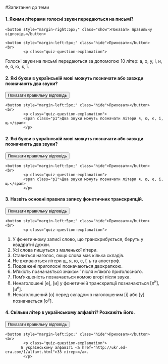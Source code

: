 #Запитання до теми

<div>
    <h4 class="question">1.	Якими літерами голосні звуки передаються на письмі?</h4>
    
    <button style="margin-right:5px;" class="show">Показати правильну відповідь</button>
    
    <button style="margin-left:5px;" class="hide">Приховати</button>
    <br>
            <p class="quiz-question-explanation">
Голосні звуки на письмі передаються за допомогою 10 літер: <span class="p1">а, о, у, і, и, е, я, ю, є, ї</span>.
            <p>
</div>


<div>
    <h4 class="question">2.	Які букви в українській мові можуть позначати або завжди позначають два звуки?</h4>
    <button style="margin-right:5px;" class="show">Показати правильну відповідь</button>
    
    <button style="margin-left:5px;" class="hide">Приховати</button>
    <br>
            <p class="quiz-question-explanation">
            <span class="p1">Два звуки можуть позначати літери я, ю, є, ї, щ.</span>
            </p>
</div>


<div>
    <h4 class="question">2.	Які букви в українській мові можуть позначати або завжди позначають два звуки?</h4>
    <button style="margin-right:5px;" class="show">Показати правильну відповідь</button>
    
    <button style="margin-left:5px;" class="hide">Приховати</button>
    <br>
            <p class="quiz-question-explanation">
            <span class="p1">Два звуки можуть позначати літери я, ю, є, ї, щ.</span>
            </p>
</div>


<div>
    <h4 class="question">3.	Назвіть основні правила запису фонетичних транскрипцій.</h4>
    <button style="margin-right:5px;" class="show">Показати правильну відповідь</button>
    
    <button style="margin-left:5px;" class="hide">Приховати</button>
    <br>
            <p class="quiz-question-explanation">
1.	У фонетичному записi слово, що транскрибується, беруть у квадратнi дужки.<br>
2.	Усi слова пишуться з маленької лiтери.<br>
3.	Ставиться наголос, якщо слова має кiлька складiв.<br>
4.	Не вживаються лiтери <span class="p1">щ, я, ю, є, ї, ь</span> та апостроф.<br>
5.	Подовженi приголоснi позначаються двокрапкою.<br>
6.	М’якiсть позначається знаком ′ пiсля м’якого приголосного.<br>
7.	Пом’якшенiсть позначається комою вгорi пiсля звука.<br>
8.	Ненаголошенi <span class="p1">[е], [и]</span> у фонетичнiй транскрипцiї позначаються <span class="p1">[е<sup>и</sup>], [и<sup>е</sup>]</span>.<br>
9.	Ненаголошений <span class="p1">[о]</span> перед складом з наголошеним <span class="p1">[i]</span> або <span class="p1">[у]</span> позначається <span class="p1">[о<sup>у</sup>]</span>.<br>
            </p>
</div>


<div>
    <h4 class="question">4.	Скільки літер в українському алфавіті? Розкажіть його.</h4>
    <button style="margin-right:5px;" class="show">Показати правильну відповідь</button>
    
    <button style="margin-left:5px;" class="hide">Приховати</button>
    <br>
            <p class="quiz-question-explanation">
           В українському алфавіті <a href="http://ukr.ed-era.com/1/alfavt.html">33 літери</a>.
            </p>
</div>